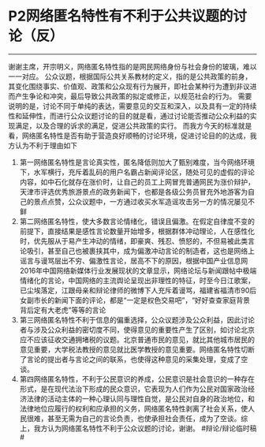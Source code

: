 # P2网络匿名特性有不利于公共议题的讨论（反）
- - - -
谢谢主席，开宗明义，网络匿名特性指的是网民网络身份与社会身份的玻璃，难以一一对应。
公众议题，根据国际公共关系教材的定义，指的是公共政策的前身，其变化围绕事实、价值观、政策和公众现有行为展开，即社会某种行为遭到非议进而产生争论和冲突，最后导致公共政策的拟定或修正，以规范社会的行为。
需要说明的是，讨论不同于单纯的表达，需要意见的交互和深入，以及具有一定的持续性和延伸性，而进行公众议题讨论的目的就是看，通过讨论能否推动公众利益的实现满足，以及合理的诉求的满足，促进公共政策的实行。
而我方今天的标准就是看，网络匿名特性是否有助于营造良好顺畅的讨论环境，促进讨论目的的达成，我方认为不利于理由如下
1. 第一网络匿名特性是言论真实性，匿名降低则加大了甄别难度，当今网络环境下，水军横行，充斥着乱码的用户名霸占新闻评论区，随处可见的虚假的评论内容，如中石化就存在涨价时，让自己的员工上网冒充普通网民为涨价辩护，天津市评选优秀旅游景点的政务新闻下，也都是各级公务员冒充外地游客为自己的景点点赞，公众议题中，一方通过收买水军造谣攻击另一方的情况屡见不鲜
2. 第二网络匿名特性，使大多数言论情绪化，错误且偏激。在假定自律度不变的前提下，直接结果是感性言论数量开始增多，根据群体冲动理论，人在感性化时，优先服从于易产生冲动的情绪，即豪爽、残忍、愤怒的，不但易被此类言论吸引，甚至自己也被裹挟其中，成为偏激冲动言论的制造者，这也是网络上谣言与谩骂层出不穷、偏激性言论，居高不下的原因，根据中国产业信息网2016年中国网络新媒体行业发展现状的文章显示，网络论坛与新闻跟帖中极端情绪化的言论，中国网络的主流舆论呈现出非理性的特征，时至今日江歌案，已尘埃落定，江跟母亲和辩论律师的微博下人充斥着谩骂，福建省福清市90后女副市长的新闻下面的评论，都是“一定是权色交易吧”，“好好查查家庭背景背后定有大老虎”等等的言论
3. 第三网络匿名特性不利于信息的偏重选择，公众议题涉及公众利益，因此讨论者与涉及公众利益的密切度不同，使得意见的重要性产生了区别，如讨论北京应不应该征收交通拥堵税的议题。北京普通市民的意见，就比其他城市居民的意见重要，大学税法教授的意见就比医学教授的意见重要。网络匿名特性切断了言论的提出者与言论之间的联系，也使得这种意见的采集处理，变成了空谈。
4. 第四网络匿名特性，不利于公民意识的养成，公民意识是社会意识的一种存在形式，是在现代法治下形成的民众意识，它表现为人们作为公民对国家政治经济法律的活动主体的一种心理认同与理性自觉，是公民对自身的政治地位，和法律地位应履行的权利和应承担的义务，网络匿名特性剥离了社会关系，使人民很难，甚至无需为自己的言论负责，也使承担社会责任，成为了空谈。综上，我方认为网络匿名特性不利于公众议题的讨论，谢谢。
#辩论/辩论临时稿#
